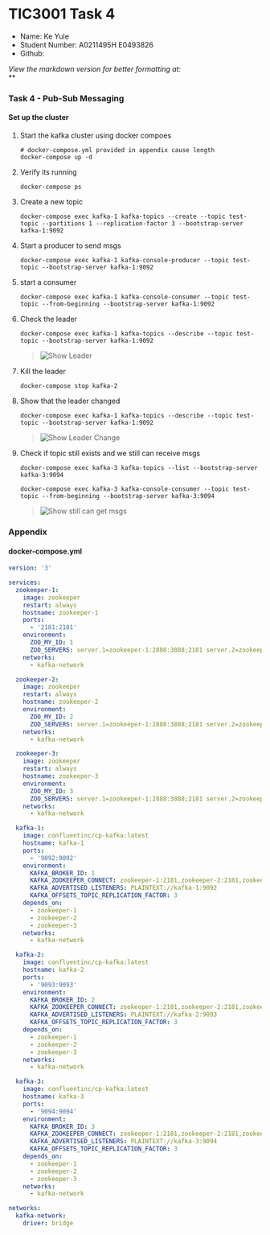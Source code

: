 # TIC3001 Task 4 
- Name: Ke Yule
- Student Number: A0211495H E0493826
- Github: 

*View the markdown version for better formatting at:*   
** 

### Task 4 - Pub-Sub Messaging

#### Set up the cluster 

1. Start the kafka cluster using docker compoes

   ```
   # docker-compose.yml provided in appendix cause length
   docker-compose up -d
   ```

2. Verify its running

   ```
   docker-compose ps 
   ```

3. Create a new topic 

   ```
   docker-compose exec kafka-1 kafka-topics --create --topic test-topic --partitions 1 --replication-factor 3 --bootstrap-server kafka-1:9092
   ```

4. Start a producer to send msgs

   ```
   docker-compose exec kafka-1 kafka-console-producer --topic test-topic --bootstrap-server kafka-1:9092
   ```

5. start a consumer 

   ```
   docker-compose exec kafka-1 kafka-console-consumer --topic test-topic --from-beginning --bootstrap-server kafka-1:9092
   ```

6. Check the leader

   ```
   docker-compose exec kafka-1 kafka-topics --describe --topic test-topic --bootstrap-server kafka-1:9092
   ```

   >![Show Leader]()

7. Kill the leader

   ```
   docker-compose stop kafka-2
   ```

8. Show that the leader changed 

   ```
   docker-compose exec kafka-1 kafka-topics --describe --topic test-topic --bootstrap-server kafka-1:9092
   ```

   >![Show Leader Change]()

9. Check if topic still exists and we still can receive msgs 

   ```
   docker-compose exec kafka-3 kafka-topics --list --bootstrap-server kafka-3:9094

   docker-compose exec kafka-3 kafka-console-consumer --topic test-topic --from-beginning --bootstrap-server kafka-3:9094
   ```

   >![Show still can get msgs]()

### Appendix
#### docker-compose.yml

```yaml
version: '3'

services:
  zookeeper-1:
    image: zookeeper
    restart: always
    hostname: zookeeper-1
    ports:
      - '2181:2181'
    environment:
      ZOO_MY_ID: 1
      ZOO_SERVERS: server.1=zookeeper-1:2888:3888;2181 server.2=zookeeper-2:2888:3888;2181 server.3=zookeeper-3:2888:3888;2181
    networks:
      - kafka-network

  zookeeper-2:
    image: zookeeper
    restart: always
    hostname: zookeeper-2
    environment:
      ZOO_MY_ID: 2
      ZOO_SERVERS: server.1=zookeeper-1:2888:3888;2181 server.2=zookeeper-2:2888:3888;2181 server.3=zookeeper-3:2888:3888;2181
    networks:
      - kafka-network

  zookeeper-3:
    image: zookeeper
    restart: always
    hostname: zookeeper-3
    environment:
      ZOO_MY_ID: 3
      ZOO_SERVERS: server.1=zookeeper-1:2888:3888;2181 server.2=zookeeper-2:2888:3888;2181 server.3=zookeeper-3:2888:3888;2181
    networks:
      - kafka-network

  kafka-1:
    image: confluentinc/cp-kafka:latest
    hostname: kafka-1
    ports:
      - '9092:9092'
    environment:
      KAFKA_BROKER_ID: 1
      KAFKA_ZOOKEEPER_CONNECT: zookeeper-1:2181,zookeeper-2:2181,zookeeper-3:2181
      KAFKA_ADVERTISED_LISTENERS: PLAINTEXT://kafka-1:9092
      KAFKA_OFFSETS_TOPIC_REPLICATION_FACTOR: 3
    depends_on:
      - zookeeper-1
      - zookeeper-2
      - zookeeper-3
    networks:
      - kafka-network

  kafka-2:
    image: confluentinc/cp-kafka:latest
    hostname: kafka-2
    ports:
      - '9093:9093'
    environment:
      KAFKA_BROKER_ID: 2
      KAFKA_ZOOKEEPER_CONNECT: zookeeper-1:2181,zookeeper-2:2181,zookeeper-3:2181
      KAFKA_ADVERTISED_LISTENERS: PLAINTEXT://kafka-2:9093
      KAFKA_OFFSETS_TOPIC_REPLICATION_FACTOR: 3
    depends_on:
      - zookeeper-1
      - zookeeper-2
      - zookeeper-3
    networks:
      - kafka-network

  kafka-3:
    image: confluentinc/cp-kafka:latest
    hostname: kafka-3
    ports:
      - '9094:9094'
    environment:
      KAFKA_BROKER_ID: 3
      KAFKA_ZOOKEEPER_CONNECT: zookeeper-1:2181,zookeeper-2:2181,zookeeper-3:2181
      KAFKA_ADVERTISED_LISTENERS: PLAINTEXT://kafka-3:9094
      KAFKA_OFFSETS_TOPIC_REPLICATION_FACTOR: 3
    depends_on:
      - zookeeper-1
      - zookeeper-2
      - zookeeper-3
    networks:
      - kafka-network

networks:
  kafka-network:
    driver: bridge
```